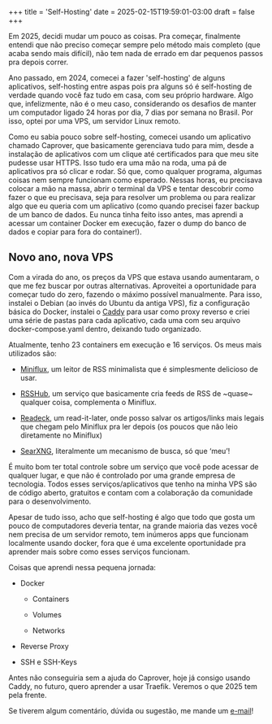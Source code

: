 +++
title = 'Self-Hosting'
date = 2025-02-15T19:59:01-03:00
draft = false
+++

Em 2025, decidi mudar um pouco as coisas. Pra começar, finalmente entendi que não preciso começar sempre pelo método mais completo (que acaba sendo mais difícil), não tem nada de errado em dar pequenos passos pra depois correr.

Ano passado, em 2024, comecei a fazer 'self-hosting' de alguns aplicativos, self-hosting entre aspas pois pra alguns só é self-hosting de verdade quando você faz tudo em casa, com seu próprio hardware. Algo que, infelizmente, não é o meu caso, considerando os desafios de manter um computador ligado 24 horas por dia, 7 dias por semana no Brasil. Por isso, optei por uma VPS, um servidor Linux remoto.

Como eu sabia pouco sobre self-hosting, comecei usando um aplicativo chamado Caprover, que basicamente gerenciava tudo para mim, desde a instalação de aplicativos com um clique até certificados para que meu site pudesse usar HTTPS. Isso tudo era uma mão na roda, uma pá de aplicativos pra só clicar e rodar. Só que, como qualquer programa, algumas coisas nem sempre funcionam como esperado. Nessas horas, eu precisava colocar a mão na massa, abrir o terminal da VPS e tentar descobrir como fazer o que eu precisava, seja para resolver um problema ou para realizar algo que eu queria com um aplicativo (como quando precisei fazer backup de um banco de dados. Eu nunca tinha feito isso antes, mas aprendi a acessar um container Docker em execução, fazer o dump do banco de dados e copiar para fora do container!).

## Novo ano, nova VPS

Com a virada do ano, os preços da VPS que estava usando aumentaram, o que me fez buscar por outras alternativas. Aproveitei a oportunidade para começar tudo do zero, fazendo o máximo possível manualmente. Para isso, instalei o Debian (ao invés do Ubuntu da antiga VPS), fiz a configuração básica do Docker, instalei o [Caddy](https://caddyserver.com/) para usar como proxy reverso e criei uma série de pastas para cada aplicativo, cada uma com seu arquivo docker-compose.yaml dentro, deixando tudo organizado.

Atualmente, tenho 23 containers em execução e 16 serviços. Os meus mais utilizados são:

- [Miniflux](<https://miniflux.app/>), um leitor de RSS minimalista que é simplesmente delicioso de usar.

- [RSSHub](<https://docs.rsshub.app/>), um serviço que basicamente cria feeds de RSS de ~quase~ qualquer coisa, complementa o Miniflux.

- [Readeck](<https://readeck.org/en/>), um read-it-later, onde posso salvar os artigos/links mais legais que chegam pelo Miniflux pra ler depois (os poucos que não leio diretamente no Miniflux)

- [SearXNG](<https://docs.searxng.org/>), literalmente um mecanismo de busca, só que ‘meu’!

É muito bom ter total controle sobre um serviço que você pode acessar de qualquer lugar, e que não é controlado por uma grande empresa de tecnologia. Todos esses serviços/aplicativos que tenho na minha VPS são de código aberto, gratuitos e contam com a colaboração da comunidade para o desenvolvimento.

Apesar de tudo isso, acho que self-hosting é algo que todo que gosta um pouco de computadores deveria tentar, na grande maioria das vezes você nem precisa de um servidor remoto, tem inúmeros apps que funcionam localmente usando docker, fora que é uma excelente oportunidade pra aprender mais sobre como esses serviços funcionam.

Coisas que aprendi nessa pequena jornada:

- Docker

    - Containers

    - Volumes

    - Networks

- Reverse Proxy

- SSH e SSH-Keys

Antes não conseguiria sem a ajuda do Caprover, hoje já consigo usando Caddy, no futuro, quero aprender a usar Traefik. Veremos o que 2025 tem pela frente.


Se tiverem algum comentário, dúvida ou sugestão, me mande um [e-mail](<mailto:ricardoars@tuta.io>)!
